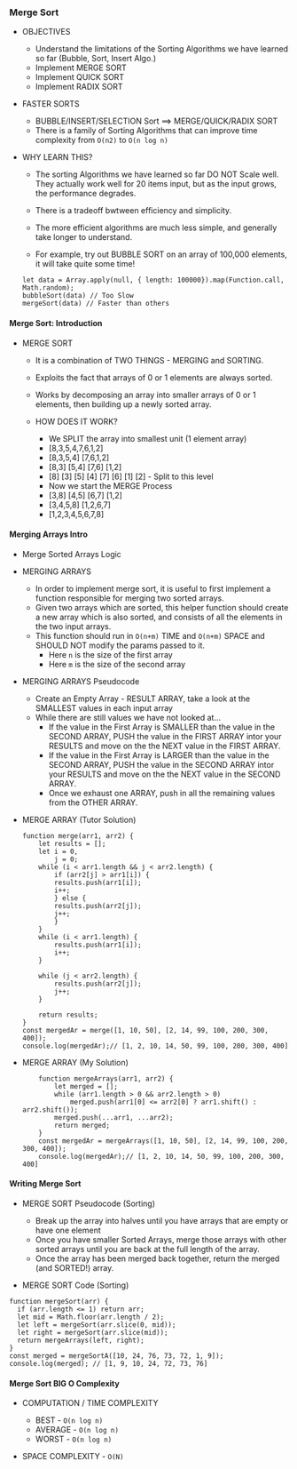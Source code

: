 ### Merge Sort

- OBJECTIVES

  - Understand the limitations of the Sorting Algorithms we have learned so far (Bubble, Sort, Insert Algo.)
  - Implement MERGE SORT
  - Implement QUICK SORT
  - Implement RADIX SORT

- FASTER SORTS

  - BUBBLE/INSERT/SELECTION Sort ==> MERGE/QUICK/RADIX SORT
  - There is a family of Sorting Algorithms that can improve time complexity from `O(n2)` to `O(n log n)`

- WHY LEARN THIS?

  - The sorting Algorithms we have learned so far DO NOT Scale well. They actually work
    well for 20 items input, but as the input grows, the performance degrades.
  - There is a tradeoff bwtween efficiency and simplicity.
  - The more efficient algorithms are much less simple, and generally take longer to understand.

  - For example, try out BUBBLE SORT on an array of 100,000 elements, it will take quite some time!

  ```
  let data = Array.apply(null, { length: 100000}).map(Function.call, Math.random);
  bubbleSort(data) // Too Slow
  mergeSort(data) // Faster than others
  ```

#### Merge Sort: Introduction

- MERGE SORT

  - It is a combination of TWO THINGS - MERGING and SORTING.
  - Exploits the fact that arrays of 0 or 1 elements are always sorted.
  - Works by decomposing an array into smaller arrays of 0 or 1 elements, then building up a newly
    sorted array.

  - HOW DOES IT WORK?

    - We SPLIT the array into smallest unit (1 element array)
    - [8,3,5,4,7,6,1,2]
    - [8,3,5,4] [7,6,1,2]
    - [8,3] [5,4] [7,6] [1,2]
    - [8] [3] [5] [4] [7] [6] [1] [2] - Split to this level
    - Now we start the MERGE Process
    - [3,8] [4,5] [6,7] [1,2]
    - [3,4,5,8] [1,2,6,7]
    - [1,2,3,4,5,6,7,8]

#### Merging Arrays Intro

- Merge Sorted Arrays Logic

- MERGING ARRAYS

  - In order to implement merge sort, it is useful to first implement a function responsible
    for merging two sorted arrays.
  - Given two arrays which are sorted, this helper function should create a new array which is also sorted,
    and consists of all the elements in the two input arrays.
  - This function should run in `O(n+m)` TIME and `O(n+m)` SPACE and SHOULD NOT modify the params passed to it.
    - Here `n` is the size of the first array
    - Here `m` is the size of the second array

- MERGING ARRAYS Pseudocode

  - Create an Empty Array - RESULT ARRAY, take a look at the SMALLEST values in each input array
  - While there are still values we have not looked at...
    - If the value in the First Array is SMALLER than the value in the SECOND ARRAY, PUSH the value
      in the FIRST ARRAY intor your RESULTS and move on the the NEXT value in the FIRST ARRAY.
    - If the value in the First Array is LARGER than the value in the SECOND ARRAY, PUSH the value
      in the SECOND ARRAY intor your RESULTS and move on the the NEXT value in the SECOND ARRAY.
    - Once we exhaust one ARRAY, push in all the remaining values from the OTHER ARRAY.

- MERGE ARRAY (Tutor Solution)

  ```
  function merge(arr1, arr2) {
      let results = [];
      let i = 0,
          j = 0;
      while (i < arr1.length && j < arr2.length) {
          if (arr2[j] > arr1[i]) {
          results.push(arr1[i]);
          i++;
          } else {
          results.push(arr2[j]);
          j++;
          }
      }
      while (i < arr1.length) {
          results.push(arr1[i]);
          i++;
      }

      while (j < arr2.length) {
          results.push(arr2[j]);
          j++;
      }

      return results;
  }
  const mergedAr = merge([1, 10, 50], [2, 14, 99, 100, 200, 300, 400]);
  console.log(mergedAr);// [1, 2, 10, 14, 50, 99, 100, 200, 300, 400]

  ```

- MERGE ARRAY (My Solution)

  ```
      function mergeArrays(arr1, arr2) {
          let merged = [];
          while (arr1.length > 0 && arr2.length > 0)
              merged.push(arr1[0] <= arr2[0] ? arr1.shift() : arr2.shift());
          merged.push(...arr1, ...arr2);
          return merged;
      }
      const mergedAr = mergeArrays([1, 10, 50], [2, 14, 99, 100, 200, 300, 400]);
      console.log(mergedAr);// [1, 2, 10, 14, 50, 99, 100, 200, 300, 400]
  ```

#### Writing Merge Sort

- MERGE SORT Pseudocode (Sorting)

  - Break up the array into halves until you have arrays that are empty or have one element
  - Once you have smaller Sorted Arrays, merge those arrays with other sorted arrays until you are
    back at the full length of the array.
  - Once the array has been merged back together, return the merged (and SORTED!) array.

- MERGE SORT Code (Sorting)

```
function mergeSort(arr) {
  if (arr.length <= 1) return arr;
  let mid = Math.floor(arr.length / 2);
  let left = mergeSort(arr.slice(0, mid));
  let right = mergeSort(arr.slice(mid));
  return mergeArrays(left, right);
}
const merged = mergeSortA([10, 24, 76, 73, 72, 1, 9]);
console.log(merged); // [1, 9, 10, 24, 72, 73, 76]
```

#### Merge Sort BIG O Complexity

- COMPUTATION / TIME COMPLEXITY

  - BEST - `O(n log n)`
  - AVERAGE - `O(n log n)`
  - WORST - `O(n log n)`

- SPACE COMPLEXITY - `O(N)`
